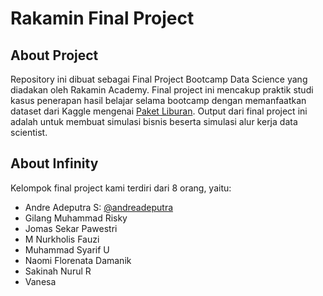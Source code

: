 # Rakamin Final Project
## About Project
Repository ini dibuat sebagai Final Project Bootcamp Data Science yang diadakan oleh Rakamin Academy. Final project ini mencakup praktik studi kasus penerapan hasil belajar selama bootcamp dengan memanfaatkan dataset dari Kaggle mengenai [Paket Liburan](https://www.kaggle.com/datasets/susant4learning/holiday-package-purchase-prediction). Output dari final project ini adalah untuk membuat simulasi bisnis beserta simulasi alur kerja data scientist.

## About Infinity
Kelompok final project kami terdiri dari 8 orang, yaitu:
- Andre Adeputra S: [@andreadeputra](https://github.com/andreadeputra)
- Gilang Muhammad Risky
- Jomas Sekar Pawestri
- M Nurkholis Fauzi
- Muhammad Syarif U
- Naomi Florenata Damanik
- Sakinah Nurul R
- Vanesa

